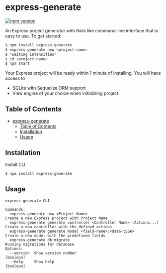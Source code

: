 # express-generate

[![npm version](https://badge.fury.io/js/express-generate.svg)](https://badge.fury.io/js/express-generate)

An Express project generator with Rails like command-line interface that is easy to use. To get started: 
```bash
$ npm install express-generate
$ express-generate new <project-name>
$ *waiting intensifies*
$ cd <project-name>
$ npm start
```
Your Express project will be ready within 1 minute of installing. You will have access to
- SQLite with Sequelize ORM support
- View engine of your choice when initializing project

## Table of Contents
- [express-generate](#express-generate)
  - [Table of Contents](#table-of-contents)
  - [Installation](#installation)
  - [Usage](#usage)

## Installation
Install CLI
```bash
$ npm install express-generate
```

## Usage
```
express-generate CLI

Commands:
  express-generate new <Project Name>                                    Create a new Express project with Project Name
  express-generate generate controller <Controller Name> [Actions...]    Create a new controller with the defined actions
  express-generate generate model <field-name>:<data-type>               Create a new model with the predefined fields
  express-generate db:migrate                                            Running migrations for database
Options:
  --version  Show version number                                         [boolean]
  --help     Show help                                                   [boolean]
```
